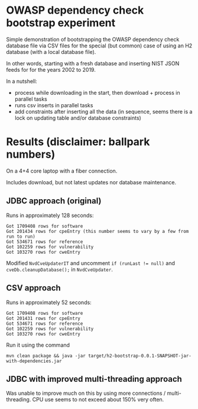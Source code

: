 # OWASP dependency check bootstrap experiment

Simple demonstration of bootstrapping the OWASP dependency check database file 
via CSV files for the special (but common) case of using an H2 database 
(with a local database file). 

In other words, starting with a fresh database and inserting NIST JSON feeds for for the years 2002 to 2019.

In a nutshell:

 * process while downloading in the start, then download + process in parallel tasks
 * runs csv inserts in parallel tasks
 * add constraints after inserting all the data (in sequence, seems there is a lock on updating table and/or database constraints)

# Results (disclaimer: ballpark numbers)
On a 4+4 core laptop with a fiber connection. 

Includes download, but not latest updates nor database maintenance.

## JDBC approach (original)
Runs in approximately 128 seconds:

```
Got 1709408 rows for software
Got 201434 rows for cpeEntry (this number seems to vary by a few from run to run)
Got 534671 rows for reference
Got 102259 rows for vulnerability
Got 103270 rows for cweEntry
```

Modified `NvdCveUpdaterIT` and uncomment `if (runLast != null)` and `cveDb.cleanupDatabase();` in `NvdCveUpdater`.

## CSV approach
Runs in approximately 52 seconds:

```
Got 1709408 rows for software
Got 201431 rows for cpeEntry
Got 534671 rows for reference
Got 102259 rows for vulnerability
Got 103270 rows for cweEntry
```

Run it using the command 

```
mvn clean package && java -jar target/h2-bootstrap-0.0.1-SNAPSHOT-jar-with-dependencies.jar
```

## JDBC with improved multi-threading approach
Was unable to improve much on this by using more connections / multi-threading. 
CPU use seems to not exceed about 150% very often.
